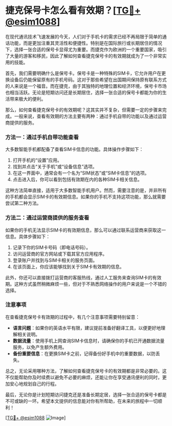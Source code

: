# 捷克保号卡怎么看有效期？[[TG💪+ @esim1088](https://t.me/s/esim1088)]

在现代通讯技术飞速发展的今天，人们对于手机卡的需求已经不再局限于简单的通话功能，而是更加注重其灵活性和便捷性。特别是在国际旅行或长期居住的情况下，选择一张合适的保号卡显得尤为重要。而捷克作为欧洲的一个重要国家，吸引了大量的游客和移民，因此了解如何查看捷克保号卡的有效期就成为了一个非常实用的技能。

首先，我们需要明确什么是保号卡。保号卡是一种特殊的SIM卡，它允许用户在更换设备后仍能保留原有的手机号码。这对于那些希望在出国期间保持原有联系方式的人来说是一个福音。而在捷克，由于其独特的地理位置和经济环境，保号卡市场也相当活跃。无论是短期访问还是长期居住，选择一张合适的保号卡都能为你的生活带来极大的便利。

那么，如何查看捷克保号卡的有效期呢？这其实并不复杂，但需要一定的步骤来完成。一般来说，查看有效期的方法主要有两种：通过手机自带的功能以及通过运营商提供的服务。

### 方法一：通过手机自带功能查看

大多数智能手机都配备了查看SIM卡信息的功能。具体操作步骤如下：

1. 打开手机的“设置”应用。
2. 找到并点击“关于手机”或“设备信息”选项。
3. 在这一界面中，通常会有一个名为“SIM状态”或“SIM卡信息”的选项。
4. 点击进入后，你可以看到包括有效期在内的各种SIM卡相关信息。

这种方法简单直接，适用于大多数智能手机用户。然而，需要注意的是，并非所有的手机都会显示SIM卡的有效期信息。如果你的手机不支持这项功能，那么就需要尝试第二种方法。

### 方法二：通过运营商提供的服务查看

如果你的手机无法显示SIM卡的有效期信息，那么可以通过联系运营商来获取这一信息。具体步骤如下：

1. 记录下你的SIM卡号码（即电话号码）。
2. 访问运营商的官方网站或下载其官方应用程序。
3. 登录账户并找到与SIM卡相关的服务页面。
4. 在该页面上，你应该能够找到关于SIM卡有效期的信息。

此外，你还可以直接拨打运营商的客服热线，通过人工服务来查询SIM卡的有效期。这种方式虽然稍微麻烦一些，但对于不熟悉网络操作的用户来说是一个不错的选择。

### 注意事项

在查看捷克保号卡有效期的过程中，有几个注意事项需要特别留意：

- **语言问题**：如果你的英语水平有限，建议提前准备好翻译工具，以便更好地理解相关说明。
- **数据流量**：使用手机上网查询SIM卡信息时，请确保你的手机已开通数据流量服务，以免产生额外费用。
- **备份重要信息**：在更换SIM卡之前，记得备份好手机中的重要数据，以防丢失。

总之，无论采用哪种方法，了解如何查看捷克保号卡的有效期都是非常必要的。这不仅能帮助你及时续费以避免不必要的麻烦，还能让你在享受通讯便利的同时，更加安心地规划自己的行程。

最后，无论你是计划短期访问捷克还是准备长期定居，选择一张合适的保号卡都是不可或缺的一环。希望本文提供的信息能对你有所帮助，在未来的旅程中一切顺利！

[[TG💪+ @esim1088](https://t.me/s/esim1088) ![Image](https://i.postimg.cc/4NQfJmqS/Snipaste-2025-05-13-00-14-12.png)]